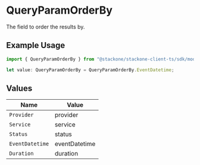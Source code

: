 # QueryParamOrderBy

The field to order the results by.

## Example Usage

```typescript
import { QueryParamOrderBy } from "@stackone/stackone-client-ts/sdk/models/operations";

let value: QueryParamOrderBy = QueryParamOrderBy.EventDatetime;
```

## Values

| Name            | Value           |
| --------------- | --------------- |
| `Provider`      | provider        |
| `Service`       | service         |
| `Status`        | status          |
| `EventDatetime` | eventDatetime   |
| `Duration`      | duration        |